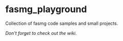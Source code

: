 # fasmg_playground
Collection of fasmg code samples and small projects.


*Don't forget to check out the wiki.*
